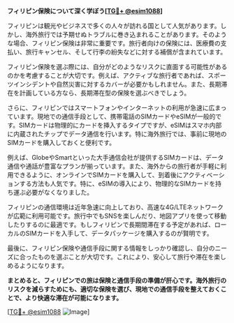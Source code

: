 **フィリピン保険について深く学ぼう[[TG💪+ @esim1088](https://t.me/s/esim1088)]**

フィリピンは観光やビジネスで多くの人々が訪れる国として人気があります。しかし、海外旅行では予期せぬトラブルに巻き込まれることがあります。そのような場合、フィリピン保険は非常に重要です。旅行者向けの保険には、医療費の支払い、旅行キャンセル、そして行李の紛失などに対する補償が含まれています。

フィリピン保険を選ぶ際には、自分がどのようなリスクに直面する可能性があるのかを考慮することが大切です。例えば、アクティブな旅行者であれば、スポーツインシデントや自然災害に対するカバーが必要かもしれません。また、長期滞在を計画している方なら、長期滞在型の保険を選ぶべきでしょう。

さらに、フィリピンではスマートフォンやインターネットの利用が急速に広まっています。現地での通信手段として、携帯電話のSIMカードやeSIMが一般的です。SIMカードは物理的にカードを挿入するタイプですが、eSIMはスマホ内部に内蔵されたチップでデータ通信を行います。特に海外旅行では、事前に現地のSIMカードを購入しておくと便利です。

例えば、GlobeやSmartといった大手通信会社が提供するSIMカードは、データ通信や通話が豊富なプランが揃っています。また、海外からの旅行者が手軽に利用できるように、オンラインでSIMカードを購入して、到着後にアクティベーションする方法も人気です。特に、eSIMの導入により、物理的なSIMカードを持ち運ぶ必要がなくなりました。

フィリピンの通信環境は近年急速に向上しており、高速な4G/LTEネットワークが広範に利用可能です。旅行中でもSNSを楽しんだり、地図アプリを使って移動したりするのに最適です。もしフィリピンで長期間滞在する予定があれば、ローカルのSIMカードを入手して、データパッケージを購入するのが賢明です。

最後に、フィリピン保険や通信手段に関する情報をしっかり確認し、自分のニーズに合ったものを選ぶことが大切です。これにより、安心して旅行や滞在を楽しめるようになります。

**まとめると、フィリピンでの旅は保険と通信手段の準備が肝心です。海外旅行のリスクを減らすためにも、適切な保険を選び、現地での通信手段を整えておくことで、より快適な滞在が可能になります。**

[[TG💪+ @esim1088](https://t.me/s/esim1088) ![Image](https://i.postimg.cc/Y0z9fWf4/image.png)]